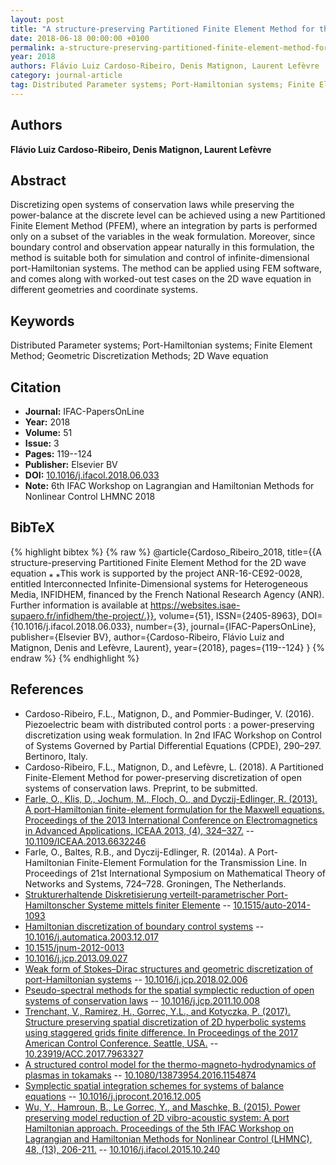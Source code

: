 ```yaml
---
layout: post
title: "A structure-preserving Partitioned Finite Element Method for the 2D wave equation"
date: 2018-06-18 00:00:00 +0100
permalink: a-structure-preserving-partitioned-finite-element-method-for-the-2d-wave-equation
year: 2018
authors: Flávio Luiz Cardoso-Ribeiro, Denis Matignon, Laurent Lefèvre
category: journal-article
tag: Distributed Parameter systems; Port-Hamiltonian systems; Finite Element Method; Geometric Discretization Methods; 2D Wave equation
---
```

 
## Authors
**Flávio Luiz Cardoso-Ribeiro, Denis Matignon, Laurent Lefèvre**
 
## Abstract
Discretizing open systems of conservation laws while preserving the power-balance at the discrete level can be achieved using a new Partitioned Finite Element Method (PFEM), where an integration by parts is performed only on a subset of the variables in the weak formulation. Moreover, since boundary control and observation appear naturally in this formulation, the method is suitable both for simulation and control of infinite-dimensional port-Hamiltonian systems. The method can be applied using FEM software, and comes along with worked-out test cases on the 2D wave equation in different geometries and coordinate systems.
 
## Keywords
Distributed Parameter systems; Port-Hamiltonian systems; Finite Element Method; Geometric Discretization Methods; 2D Wave equation
 
## Citation
- **Journal:** IFAC-PapersOnLine
- **Year:** 2018
- **Volume:** 51
- **Issue:** 3
- **Pages:** 119--124
- **Publisher:** Elsevier BV
- **DOI:** [10.1016/j.ifacol.2018.06.033](https://doi.org/10.1016/j.ifacol.2018.06.033)
- **Note:** 6th IFAC Workshop on Lagrangian and Hamiltonian Methods for Nonlinear Control LHMNC 2018
 
## BibTeX
{% highlight bibtex %}
{% raw %}
@article{Cardoso_Ribeiro_2018,
  title={{A structure-preserving Partitioned Finite Element Method for the 2D wave equation ⁎ ⁎This work is supported by the project ANR-16-CE92-0028, entitled Interconnected Infinite-Dimensional systems for Heterogeneous Media, INFIDHEM, financed by the French National Research Agency (ANR). Further information is available at https://websites.isae-supaero.fr/infidhem/the-project/.}},
  volume={51},
  ISSN={2405-8963},
  DOI={10.1016/j.ifacol.2018.06.033},
  number={3},
  journal={IFAC-PapersOnLine},
  publisher={Elsevier BV},
  author={Cardoso-Ribeiro, Flávio Luiz and Matignon, Denis and Lefèvre, Laurent},
  year={2018},
  pages={119--124}
}
{% endraw %}
{% endhighlight %}
 
## References
- Cardoso-Ribeiro, F.L., Matignon, D., and Pommier-Budinger, V. (2016). Piezoelectric beam with distributed control ports : a power-preserving discretization using weak formulation. In 2nd IFAC Workshop on Control of Systems Governed by Partial Differential Equations (CPDE), 290–297. Bertinoro, Italy.
- Cardoso-Ribeiro, F.L., Matignon, D., and Lefèvre, L. (2018). A Partitioned Finite-Element Method for power-preserving discretization of open systems of conservation laws. Preprint, to be submitted.
- [Farle, O., Klis, D., Jochum, M., Floch, O., and Dyczij-Edlinger, R. (2013). A port-Hamiltonian finite-element formulation for the Maxwell equations. Proceedings of the 2013 International Conference on Electromagnetics in Advanced Applications, ICEAA 2013, (4), 324–327.](a-port-hamiltonian-finite-element-formulation-for-the-maxwell-equations) -- [10.1109/ICEAA.2013.6632246](https://doi.org/10.1109/ICEAA.2013.6632246)
- Farle, O., Baltes, R.B., and Dyczij-Edlinger, R. (2014a). A Port-Hamiltonian Finite-Element Formulation for the Transmission Line. In Proceedings of 21st International Symposium on Mathematical Theory of Networks and Systems, 724–728. Groningen, The Netherlands.
- [Strukturerhaltende Diskretisierung verteilt-parametrischer Port-Hamiltonscher Systeme mittels finiter Elemente](strukturerhaltende-diskretisierung-verteilt-parametrischer-port-hamiltonscher-systeme-mittels-finiter-elemente) -- [10.1515/auto-2014-1093](https://doi.org/10.1515/auto-2014-1093)
- [Hamiltonian discretization of boundary control systems](hamiltonian-discretization-of-boundary-control-systems) -- [10.1016/j.automatica.2003.12.017](https://doi.org/10.1016/j.automatica.2003.12.017)
- [10.1515/jnum-2012-0013](https://doi.org/10.1515/jnum-2012-0013)
- [10.1016/j.jcp.2013.09.027](https://doi.org/10.1016/j.jcp.2013.09.027)
- [Weak form of Stokes–Dirac structures and geometric discretization of port-Hamiltonian systems](weak-form-of-stokes-dirac-structures-and-geometric-discretization-of-port-hamiltonian-systems) -- [10.1016/j.jcp.2018.02.006](https://doi.org/10.1016/j.jcp.2018.02.006)
- [Pseudo-spectral methods for the spatial symplectic reduction of open systems of conservation laws](pseudo-spectral-methods-for-the-spatial-symplectic-reduction-of-open-systems-of-conservation-laws) -- [10.1016/j.jcp.2011.10.008](https://doi.org/10.1016/j.jcp.2011.10.008)
- [Trenchant, V., Ramirez, H., Gorrec, Y.L., and Kotyczka, P. (2017). Structure preserving spatial discretization of 2D hyperbolic systems using staggered grids finite difference. In Proceedings of the 2017 American Control Conference. Seattle, USA.](structure-preserving-spatial-discretization-of-2d-hyperbolic-systems-using-staggered-grids-finite-difference) -- [10.23919/ACC.2017.7963327](https://doi.org/10.23919/ACC.2017.7963327)
- [A structured control model for the thermo-magneto-hydrodynamics of plasmas in tokamaks](a-structured-control-model-for-the-thermo-magneto-hydrodynamics-of-plasmas-in-tokamaks) -- [10.1080/13873954.2016.1154874](https://doi.org/10.1080/13873954.2016.1154874)
- [Symplectic spatial integration schemes for systems of balance equations](symplectic-spatial-integration-schemes-for-systems-of-balance-equations) -- [10.1016/j.jprocont.2016.12.005](https://doi.org/10.1016/j.jprocont.2016.12.005)
- [Wu, Y., Hamroun, B., Le Gorrec, Y., and Maschke, B. (2015). Power preserving model reduction of 2D vibro-acoustic system: A port Hamiltonian approach. Proceedings of the 5th IFAC Workshop on Lagrangian and Hamiltonian Methods for Nonlinear Control (LHMNC), 48, (13), 206-211.](power-preserving-model-reduction-of-2d-vibro-acoustic-system-a-port-hamiltonian-approach) -- [10.1016/j.ifacol.2015.10.240](https://doi.org/10.1016/j.ifacol.2015.10.240)

